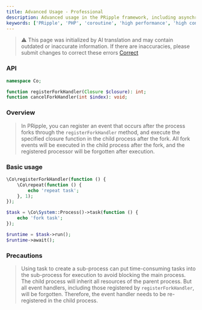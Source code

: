```yaml
---
title: Advanced Usage - Professional
description: Advanced usage in the PRipple framework, including asynchronous operations, signal processing, sleep, futures mechanism, etc.
keywords: ['PRipple', 'PHP', 'coroutine', 'high performance', 'high concurrency', 'asynchronous', 'signal', 'sleep', 'expiry']
---
```


> ⚠️ This page was initialized by AI translation and may contain outdated or inaccurate information. If there are
> inaccuracies, please submit changes to correct these errors [Correct](https://github.com/cloudtay/p-ripple-documents)

### API

```php
namespace Co;

function registerForkHandler(Closure $closure): int;
function cancelForkHandler(int $index): void;
```

### Overview

> In PRipple, you can register an event that occurs after the process forks through the `registerForkHandler` method,
> and execute the specified closure function in the child process after the fork.
> All fork events will be executed in the child process after the fork, and the registered processor will be forgotten
> after execution.

### Basic usage

```php
\Co\registerForkHandler(function () {
    \Co\repeat(function () {
        echo 'repeat task';
    }, 1);
});

$task = \Co\System::Process()->task(function () {
    echo 'fork task';
});

$runtime = $task->run();
$runtime->await();
```

### Precautions

> Using task to create a sub-process can put time-consuming tasks into the sub-process for execution to avoid blocking
> the main process. The child process will inherit all resources of the parent process.
> But all event handlers, including those registered by `registerForkHandler`, will be forgotten. Therefore, the event
> handler needs to be re-registered in the child process.
